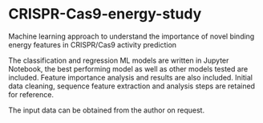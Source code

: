 # CRISPR-Cas9-energy-study
Machine learning approach to understand the importance of novel binding energy features in CRISPR/Cas9 activity prediction

The classification and regression ML models are written in Jupyter Notebook, the best performing model as well as other models tested are included. Feature importance analysis and results are also included. Initial data cleaning, sequence feature extraction and analysis steps are retained for reference.

The input data can be obtained from the author on request.
